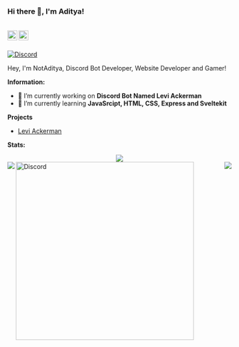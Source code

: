 ### Hi there 👋, I'm Aditya!

<br/>
<a href="https://discord.com/users/836471571786104873" target="_blank" >
    <img align ="left" alt="NotAditya's Discord" width="22px" src ="https://cdn.jsdelivr.net/npm/simple-icons@v3/icons/discord.svg" />
  </a>
  <a href="https://github.com/NotAditya69" target="_blank">
    <img align ="left" alt="FiredragonPlayz's Github " width="22px" src ="https://cdn.jsdelivr.net/npm/simple-icons@v3/icons/github.svg" />
  </a>

![]()

<br/>

<!-- ![Discord](https://discord.c99.nl/widget/theme-3/725945760629129277.png) -->
<a href="https://discord.com/users/836471571786104873">
<img src="https://discord.c99.nl/widget/theme-3/8364715717861048737.png" alt="Discord"/>
</a>

Hey, I'm NotAditya, Discord Bot Developer, Website Developer and Gamer!

 **Information:**

- 🔭 I’m currently working on  **Discord Bot Named Levi Ackerman**
- 🌱 I’m currently learning  **JavaSrcipt, HTML, CSS, Express and Sveltekit**

**Projects**

- [Levi Ackerman](https://top.gg/bot/876850171399536671)

**Stats:**  


<div align="center"><img src="https://github-profile-trophy.vercel.app/?username=DeltaCoderr&theme=dracula&count_private=true"></div>
<img align="left" src="https://github-readme-stats.vercel.app/api?username=firedragonplayz&show_icons=true&hide_border=true&theme=tokyonight"><img align="right" src="https://github-readme-stats.vercel.app/api/top-langs/?username=FiredragonPlayz&theme=tokyonight&hide=batchfile">




<a href="https://github.com/NotAditya69/djs-bot-template">
<img src="https://github-readme-stats.vercel.app/api/pin/?username=NotAditya69&repo=djs-bot-template&theme=dracula" alt="Discord" width="400"/>
</a>
